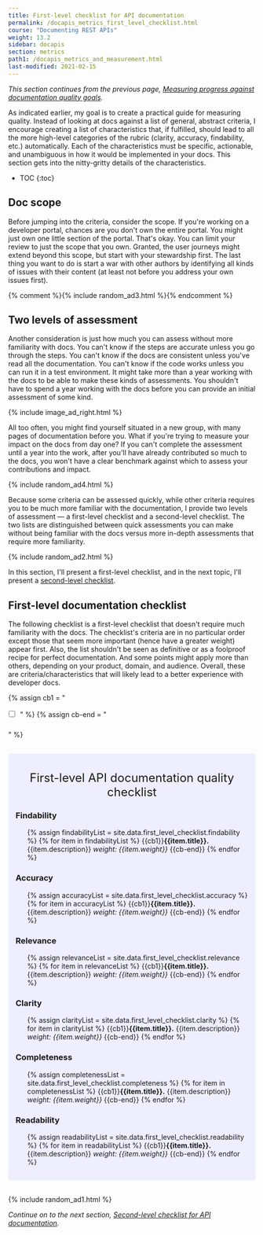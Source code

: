 ```yaml
---
title: First-level checklist for API documentation
permalink: /docapis_metrics_first_level_checklist.html
course: "Documenting REST APIs"
weight: 13.2
sidebar: docapis
section: metrics
path1: /docapis_metrics_and_measurement.html
last-modified: 2021-02-15
---
```


*This section continues from the previous page, [Measuring progress against documentation quality goals](docapis_measuring_impact.html).*

As indicated earlier, my goal is to create a practical guide for measuring quality. Instead of looking at docs against a list of general, abstract criteria, I encourage creating a list of characteristics that, if fulfilled, should lead to all the more high-level categories of the rubric (clarity, accuracy, findability, etc.) automatically. Each of the characteristics must be specific, actionable, and unambiguous in how it would be implemented in your docs. This section gets into the nitty-gritty details of the characteristics.

* TOC
{:toc}  

## Doc scope

Before jumping into the criteria, consider the scope. If you're working on a developer portal, chances are you don't own the entire portal. You might just own one little section of the portal. That's okay. You can limit your review to just the scope that you own. Granted, the user journeys might extend beyond this scope, but start with your stewardship first. The last thing you want to do is start a war with other authors by identifying all kinds of issues with their content (at least not before you address your own issues first).

{% comment %}{% include random_ad3.html %}{% endcomment %}

## Two levels of assessment

Another consideration is just how much you can assess without more familiarity with docs. You can't know if the steps are accurate unless you go through the steps. You can't know if the docs are consistent unless you've read all the documentation. You can't know if the code works unless you can run it in a test environment. It might take more than a year working with the docs to be able to make these kinds of assessments. You shouldn't have to spend a year working with the docs before you can provide an initial assessment of some kind.

{% include image_ad_right.html %}

All too often, you might find yourself situated in a new group, with many pages of documentation before you. What if you're trying to measure your impact on the docs from day one? If you can't complete the assessment until a year into the work, after you'll have already contributed so much to the docs, you won't have a clear benchmark against which to assess your contributions and impact.

{% include random_ad4.html %}

Because some criteria can be assessed quickly, while other criteria requires you to be much more familiar with the documentation, I provide two levels of assessment &mdash; a first-level checklist and a second-level checklist. The two lists are distinguished between quick assessments you can make without being familiar with the docs versus more in-depth assessments that require more familiarity.

{% include random_ad2.html %}

In this section, I'll present a first-level checklist, and in the next topic, I'll present a [second-level checklist](docapis_metrics_first_level_checklist).

## First-level documentation checklist

The following checklist is a first-level checklist that doesn't require much familiarity with the docs. The checklist's criteria are in no particular order except those that seem more important (hence have a greater weight) appear first. Also, the list shouldn't be seen as definitive or as a foolproof recipe for perfect documentation. And some points might apply more than others, depending on your product, domain, and audience. Overall, these are criteria/characteristics that will likely lead to a better experience with developer docs.

<style>
li.checkboxListType1 {
  list-style-type: none;
  margin-left: 25px;
  text-indent: -28px;
  margin-bottom: 20px;
  line-height: 24px;
}
input[type=checkbox] {
  margin-right: 10px;
}
</style>

{% assign cb1 = "<li class='checkboxListType1' markdown='span'><input type='checkbox'>" %}
{% assign cb-end = "</li>" %}

<div style="background-color: #eef; padding: 15px; margin-top: 30px; margin-bottom: 30px;" markdown="block">
<div style="margin-top: 20px; margin-bottom: 20px; font-size:24px; text-align: center;">First-level API documentation quality checklist</div>

### Findability

<ul class="checkLists">
{% assign findabilityList = site.data.first_level_checklist.findability %}
{% for item in findabilityList %}
{{cb1}}<b>{{item.title}}.</b> {{item.description}} <i>weight: {{item.weight}}</i> {{cb-end}}
{% endfor %}
</ul>

### Accuracy

<ul class="checkLists">
{% assign accuracyList = site.data.first_level_checklist.accuracy %}
{% for item in accuracyList %}
{{cb1}}<b>{{item.title}}.</b> {{item.description}} <i>weight: {{item.weight}}</i> {{cb-end}}
{% endfor %}
</ul>

### Relevance

<ul class="checkLists">
{% assign relevanceList = site.data.first_level_checklist.relevance %}
{% for item in relevanceList %}
{{cb1}}<b>{{item.title}}.</b> {{item.description}} <i>weight: {{item.weight}}</i> {{cb-end}}
{% endfor %}
</ul>

### Clarity

<ul class="checkLists">
{% assign clarityList = site.data.first_level_checklist.clarity %}
{% for item in clarityList %}
{{cb1}}<b>{{item.title}}.</b> {{item.description}} <i>weight: {{item.weight}}</i> {{cb-end}}
{% endfor %}
</ul>

### Completeness

<ul class="checkLists">
{% assign completenessList = site.data.first_level_checklist.completeness %}
{% for item in completenessList %}
{{cb1}}<b>{{item.title}}.</b> {{item.description}} <i>weight: {{item.weight}}</i> {{cb-end}}
{% endfor %}
</ul>

### Readability

<ul class="checkLists">
{% assign readabilityList = site.data.first_level_checklist.readability %}
{% for item in readabilityList %}
{{cb1}}<b>{{item.title}}.</b> {{item.description}} <i>weight: {{item.weight}}</i> {{cb-end}}
{% endfor %}
</ul>

</div>

{% include random_ad1.html %}

*Continue on to the next section, [Second-level checklist for API documentation](docapis_metrics_second_level_checklist).*
